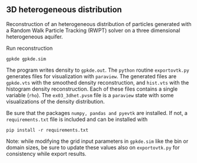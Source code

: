 ## 3D heterogeneous distribution
Reconstruction of an heterogeneous distribution of particles generated with a Random Walk Particle Tracking (RWPT) solver on a three dimensional heterogeneous aquifer.
 
Run reconstruction
```
gpkde gpkde.sim
```

The program writes density to `gpkde.out`. The `python` routine `exportovtk.py` generates files for visualization with `paraview`. The generated files are `gpkde.vts` with the smoothed density reconstruction, and `hist.vts` with the histogram density reconstruction. Each of these files contains a single variable (```rho```). The ```ex03_3dhet.pvsm``` file is a `paraview` state with some visualizations of the density distribution.

Be sure that the packages `numpy, pandas and pyevtk` are installed. If not, a `requirements.txt` file is included and can be installed with

```
pip install -r requirements.txt
```

Note: while modifying the grid input parameters in `gpkde.sim` like the bin or domain sizes, be sure to update these values also on `exportovtk.py` for consistency while export results.
